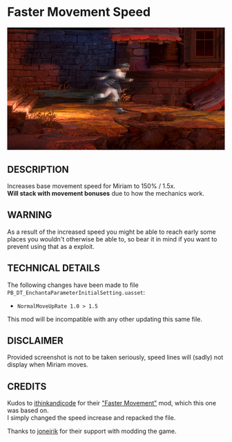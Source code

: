 # Faster Movement Speed

![](thumbnail.jpg)

## DESCRIPTION

Increases base movement speed for Miriam to 150% / 1.5x.  
**Will stack with movement bonuses** due to how the mechanics work.

## WARNING

As a result of the increased speed you might be able to reach early some places you wouldn't otherwise be able to, so bear it in mind if you want to prevent using that as a exploit.

## TECHNICAL DETAILS

The following changes have been made to file `PB_DT_EnchantaParameterInitialSetting.uasset`:

- `NormalMoveUpRate 1.0 > 1.5`

This mod will be incompatible with any other updating this same file.

## DISCLAIMER

Provided screenshot is not to be taken seriously, speed lines will (sadly) not display when Miriam moves.

## CREDITS

Kudos to [ithinkandicode](https://www.nexusmods.com/bloodstainedritualofthenight/users/73115203) for their ["Faster Movement"](https://www.nexusmods.com/bloodstainedritualofthenight/mods/64) mod, which this one was based on.  
I simply changed the speed increase and repacked the file.

Thanks to [joneirik](https://www.nexusmods.com/bloodstainedritualofthenight/users/46391987) for their support with modding the game.
